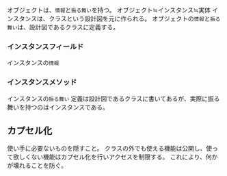 オブジェクトは、`情報`と`振る舞い`を持つ。
オブジェクト≒インスタンス≒実体
インスタンスは、クラスという設計図を元に作られる。
オブジェクトの`情報`と`振る舞い`は、設計図であるクラスに定義する。

### インスタンスフィールド
インスタンスの`情報`

### インスタンスメソッド
インスタンスの`振る舞い`
定義は設計図であるクラスに書いてあるが、実際に振る舞いを持つのはインスタンスである。


## カプセル化
使い手に必要ないものを隠すこと。
クラスの外でも使える機能は公開し、使って欲しくない機能はカプセル化を行いアクセスを制限する。
これにより、何かが壊れることを防ぐ。
